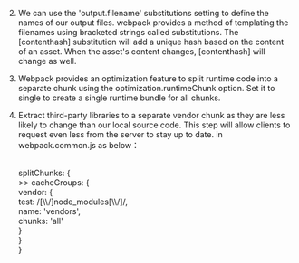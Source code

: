 
2. We can use the 'output.filename' substitutions setting to define the names of our output files. 
     webpack provides a method of templating the filenames using bracketed strings called substitutions. The [contenthash] substitution will add a unique hash based on the content of an asset. When the asset's content changes, [contenthash] will change as well.

3. Webpack provides an optimization feature to split runtime code into a separate chunk using the optimization.runtimeChunk option. Set it to single to create a single runtime bundle for all chunks.

4. Extract third-party libraries to a separate vendor chunk as they are less likely to change than our local source code. 
     This step will allow clients to request even less from the server to stay up to date. in webpack.common.js as below：

    <br>
         splitChunks: {
         <br>
               >> cacheGroups: {
               <br>
                   	vendor: {
                   <br>
                    		test: /[\\/]node_modules[\\/]/,
                       <br>
                   	 	name: 'vendors',
                       <br>
                    		chunks: 'all'
                       <br>
                    	 }
                   <br>
               }
               <br>
           }

